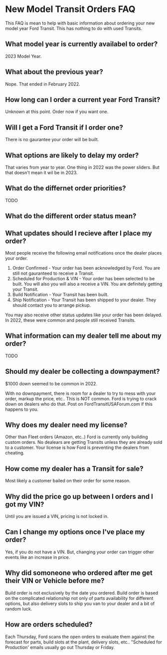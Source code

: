 # New Model Transit Orders FAQ

This FAQ is mean to help with basic information about ordering
your new model year Ford Transit. This has nothing to do with
used Transits.

## What model year is currently availabel to order?
2023 Model Year.

## What about the previous year?
Nope. That ended in February 2022.

## How long can I order a current year Ford Transit?
Unknown at this point. Order now if you want one.

## Will I get a Ford Transit if I order one?
There is no gaurantee your order will be built.

## What options are likely to delay my order?
That varies from year to year. One thing in 2022 was the power sliders.
But that doesn't mean it wil be in 2023.

## What do the differnet order priorities?

TODO

## What do the different order status mean?

## What updates should I recieve after I place my order?
Most people receive the following email notifications once the dealer places your order.
1.  Order Confirmed - Your order has been acknowledged by Ford. You are still not gauranteed
    to receive a Transit.
3.  Scheduled for Production & VIN - Your order has been selected to be built. You will also
    you will also a receive a VIN. You are definitely getting your Transit.
4.  Build Notification - Your Transit has been built.
5.  Ship Notification - Your Transit has been shipped to your dealer. They should contact you
    to arrange pickup.

You may also receive other status updates like your order has been delayed.
In 2022, these were common and people still received Transits.

## What information can my dealer tell me about my order?

TODO

## Should my dealer be collecting a downpayment?
$1000 down seemed to be common in 2022. 

With no downpayment, there is room for a dealer to try to mess with your order,
markup the price, etc.. This is NOT common. Ford is trying to crack down on
dealers who do that. Post on  FordTransitUSAForum.com if this happens to you.

## Why does my dealer need my license?
Other than Fleet orders (Amazon, etc..) Ford is currently only building custom
orders. No dealears are getting Transits unless they are already sold to a customer.
Your license is how Ford is preventing the dealers from cheating.

## How come my dealer has a Transit for sale?
Most likely a customer bailed on their order for some reason.

## Why did the price go up between I orders and I got my VIN?
Until you are issued a VIN, pricing is not locked in.

## Can I change my options once I've place my order?
Yes, if you do not have a VIN. But, changing your order can trigger other events like an increase
in price.

## Why did somoneone who ordered after me get their VIN or Vehicle before me?
Build order is not exclusively by the date you ordered. Build order is based on the complicated
relationship not only of parts availability for different options, but also delivery
slots to ship you van to your dealer and a bit of random luck.

## How are orders scheduled?
Each Thursday, Ford scans the open orders to evaluate them against the forecast for parts, build slots
at the plant, delivery slots, etc.. "Scheduled for Production' emails usually go out Thursday or Friday.
